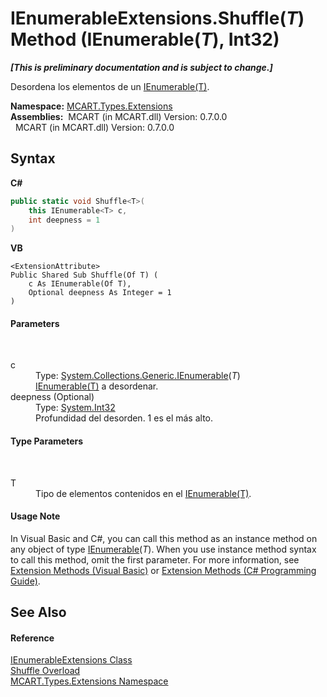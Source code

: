 # IEnumerableExtensions.Shuffle(*T*) Method (IEnumerable(*T*), Int32)
 _**\[This is preliminary documentation and is subject to change.\]**_

Desordena los elementos de un <a href="http://msdn2.microsoft.com/es-es/library/9eekhta0" target="_blank">IEnumerable(T)</a>.

**Namespace:**&nbsp;<a href="a8e71047-44e0-7000-43f0-67a6f5b9758c">MCART.Types.Extensions</a><br />**Assemblies:**&nbsp;&nbsp;MCART (in MCART.dll) Version: 0.7.0.0<br />&nbsp;&nbsp;MCART (in MCART.dll) Version: 0.7.0.0<br />

## Syntax

**C#**<br />
``` C#
public static void Shuffle<T>(
	this IEnumerable<T> c,
	int deepness = 1
)

```

**VB**<br />
``` VB
<ExtensionAttribute>
Public Shared Sub Shuffle(Of T) ( 
	c As IEnumerable(Of T),
	Optional deepness As Integer = 1
)
```


#### Parameters
&nbsp;<dl><dt>c</dt><dd>Type: <a href="http://msdn2.microsoft.com/es-es/library/9eekhta0" target="_blank">System.Collections.Generic.IEnumerable</a>(*T*)<br /><a href="http://msdn2.microsoft.com/es-es/library/9eekhta0" target="_blank">IEnumerable(T)</a> a desordenar.</dd><dt>deepness (Optional)</dt><dd>Type: <a href="http://msdn2.microsoft.com/es-es/library/td2s409d" target="_blank">System.Int32</a><br />Profundidad del desorden. 1 es el más alto.</dd></dl>

#### Type Parameters
&nbsp;<dl><dt>T</dt><dd>Tipo de elementos contenidos en el <a href="http://msdn2.microsoft.com/es-es/library/9eekhta0" target="_blank">IEnumerable(T)</a>.</dd></dl>

#### Usage Note
In Visual Basic and C#, you can call this method as an instance method on any object of type <a href="http://msdn2.microsoft.com/es-es/library/9eekhta0" target="_blank">IEnumerable</a>(*T*). When you use instance method syntax to call this method, omit the first parameter. For more information, see <a href="http://msdn.microsoft.com/en-us/library/bb384936.aspx">Extension Methods (Visual Basic)</a> or <a href="http://msdn.microsoft.com/en-us/library/bb383977.aspx">Extension Methods (C# Programming Guide)</a>.

## See Also


#### Reference
<a href="b12b3254-391f-e729-a551-2fdb7baa0685">IEnumerableExtensions Class</a><br /><a href="5594330d-42cc-af89-ecc4-56f31c44b17c">Shuffle Overload</a><br /><a href="a8e71047-44e0-7000-43f0-67a6f5b9758c">MCART.Types.Extensions Namespace</a><br />